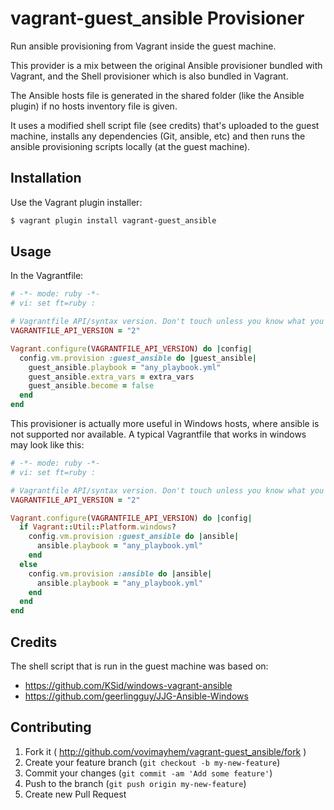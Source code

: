# vagrant-guest_ansible Provisioner

Run ansible provisioning from Vagrant inside the guest machine.

This provider is a mix between the original Ansible provisioner bundled with
Vagrant, and the Shell provisioner which is also bundled in Vagrant.

The Ansible hosts file is generated in the shared folder (like the Ansible plugin) if no 
hosts inventory file is given.

It uses a modified shell script file (see credits) that's uploaded to
the guest machine, installs any dependencies (Git, ansible, etc) and then
runs the ansible provisioning scripts locally (at the guest machine).

## Installation

Use the Vagrant plugin installer:

```bash
$ vagrant plugin install vagrant-guest_ansible
```

## Usage

In the Vagrantfile:

```ruby
# -*- mode: ruby -*-
# vi: set ft=ruby :

# Vagrantfile API/syntax version. Don't touch unless you know what you're doing!
VAGRANTFILE_API_VERSION = "2"

Vagrant.configure(VAGRANTFILE_API_VERSION) do |config|
  config.vm.provision :guest_ansible do |guest_ansible|
    guest_ansible.playbook = "any_playbook.yml"
    guest_ansible.extra_vars = extra_vars
    guest_ansible.become = false
  end
end
```

This provisioner is actually more useful in Windows hosts, where ansible is not supported nor available.
A typical Vagrantfile that works in windows may look like this:

```ruby
# -*- mode: ruby -*-
# vi: set ft=ruby :

# Vagrantfile API/syntax version. Don't touch unless you know what you're doing!
VAGRANTFILE_API_VERSION = "2"

Vagrant.configure(VAGRANTFILE_API_VERSION) do |config|
  if Vagrant::Util::Platform.windows?
    config.vm.provision :guest_ansible do |ansible|
      ansible.playbook = "any_playbook.yml"
    end
  else
    config.vm.provision :ansible do |ansible|
      ansible.playbook = "any_playbook.yml"
    end
  end
end
```

## Credits

The shell script that is run in the guest machine was based on:

- https://github.com/KSid/windows-vagrant-ansible
- https://github.com/geerlingguy/JJG-Ansible-Windows

## Contributing

1. Fork it ( http://github.com/vovimayhem/vagrant-guest_ansible/fork )
2. Create your feature branch (`git checkout -b my-new-feature`)
3. Commit your changes (`git commit -am 'Add some feature'`)
4. Push to the branch (`git push origin my-new-feature`)
5. Create new Pull Request
